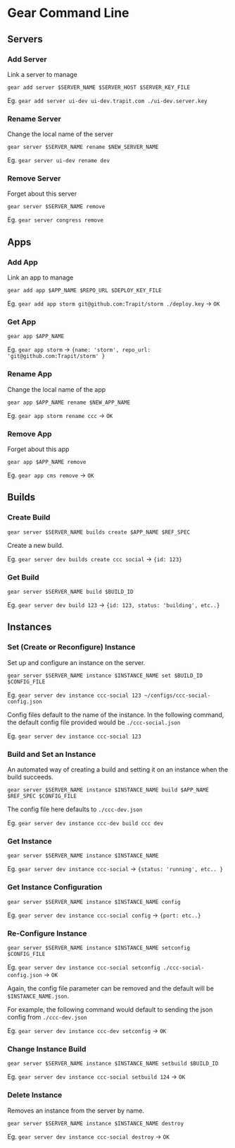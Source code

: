 # Gear Command Line

## Servers

### Add Server

Link a server to manage

`gear add server $SERVER_NAME $SERVER_HOST $SERVER_KEY_FILE `

Eg. `gear add server ui-dev ui-dev.trapit.com ./ui-dev.server.key`

### Rename Server

Change the local name of the server

`gear server $SERVER_NAME rename $NEW_SERVER_NAME`

Eg. `gear server ui-dev rename dev`

### Remove Server

Forget about this server

`gear server $SERVER_NAME remove`

Eg. `gear server congress remove`

## Apps

### Add App

Link an app to manage

`gear add app $APP_NAME $REPO_URL $DEPLOY_KEY_FILE`

Eg. `gear add app storm git@github.com:Trapit/storm ./deploy.key` -> `OK`

### Get App

`gear app $APP_NAME`

Eg. `gear app storm` -> `{name: 'storm', repo_url: 'git@github.com:Trapit/storm' }`

### Rename App

Change the local name of the app

`gear app $APP_NAME rename $NEW_APP_NAME`

Eg. `gear app storm rename ccc` -> `OK`

### Remove App

Forget about this app

`gear app $APP_NAME remove`

Eg. `gear app cms remove` -> `OK`


## Builds

### Create Build

`gear server $SERVER_NAME builds create $APP_NAME $REF_SPEC`

Create a new build.

Eg. `gear server dev builds create ccc social` -> `{id: 123}`

### Get Build

`gear server $SERVER_NAME build $BUILD_ID`

Eg. `gear server dev build 123` -> `{id: 123, status: 'building', etc..}`

## Instances

### Set (Create or Reconfigure) Instance

Set up and configure an instance on the server.

`gear server $SERVER_NAME instance $INSTANCE_NAME set $BUILD_ID $CONFIG_FILE`

Eg. `gear server dev instance ccc-social 123 ~/configs/ccc-social-config.json`

Config files default to the name of the instance. In the following command, the default config file provided would be `./ccc-social.json`

Eg. `gear server dev instance ccc-social 123`


### Build and Set an Instance

An automated way of creating a build and setting it on an instance when the build succeeds.

`gear server $SERVER_NAME instance $INSTANCE_NAME build $APP_NAME $REF_SPEC $CONFIG_FILE`

The config file here defaults to `./ccc-dev.json`

Eg. `gear server dev instance ccc-dev build ccc dev`

### Get Instance

`gear server $SERVER_NAME instance $INSTANCE_NAME`

Eg. `gear server dev instance ccc-social` -> `{status: 'running', etc.. }`

### Get Instance Configuration

`gear server $SERVER_NAME instance $INSTANCE_NAME config`

Eg. `gear server dev instance ccc-social config` -> `{port: etc..}`

### Re-Configure Instance

`gear server $SERVER_NAME instance $INSTANCE_NAME setconfig $CONFIG_FILE`

Eg. `gear server dev instance ccc-social setconfig ./ccc-social-config.json` -> `OK`

Again, the config file parameter can be removed and the default will be `$INSTANCE_NAME.json`.

For example, the following command would default to sending the json config from `./ccc-dev.json`

Eg. `gear server dev instance ccc-dev setconfig` -> `OK`

### Change Instance Build

`gear server $SERVER_NAME instance $INSTANCE_NAME setbuild $BUILD_ID`

Eg. `gear server dev instance ccc-social setbuild 124` -> `OK`

### Delete Instance

Removes an instance from the server by name.

`gear server $SERVER_NAME instance $INSTANCE_NAME destroy`

Eg. `gear server dev instance ccc-social destroy` -> `OK`
